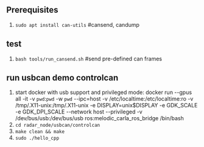 ## Prerequisites
1. `sudo apt install can-utils`  #cansend, candump

## test
1. `bash tools/run_cansend.sh`  #send pre-defined can frames

## run usbcan demo controlcan
1. start docker with usb support and privileged mode:  docker run --gpus all -it -v `pwd`:`pwd` -w `pwd` --ipc=host  -v /etc/localtime:/etc/localtime:ro -v /tmp/.X11-unix:/tmp/.X11-unix -e DISPLAY=unix$DISPLAY -e GDK_SCALE -e GDK_DPI_SCALE --network host --privileged -v /dev/bus/usb:/dev/bus/usb ros:melodic_carla_ros_bridge /bin/bash
2. `cd radar_node/usbcan/controlcan`
3. `make clean && make`
4. `sudo ./hello_cpp`
